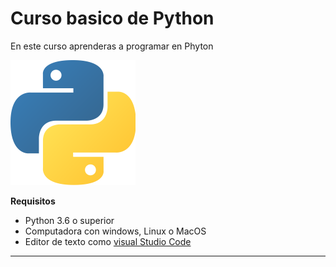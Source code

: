 # Curso basico de Python

En este curso aprenderas a programar en 
Phyton 

![Logo de Python](imagenes\Logo-python.png)

**Requisitos**
- Python 3.6 o superior
- Computadora con windows, Linux o MacOS
- Editor de texto como [visual Studio Code](https://code.visualstudio.com/)

--------------------------------------------------

